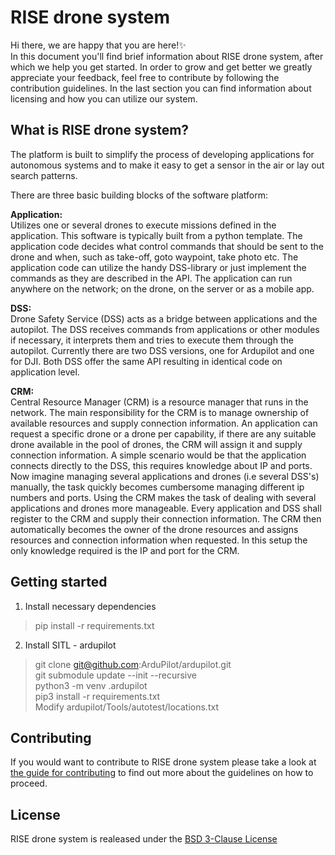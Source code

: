 # RISE drone system
Hi there, we are happy that you are here!✨ <br />
In this document you'll find brief information about RISE drone system, after which we help you get started. In order to grow and get better we greatly appreciate your feedback, feel free to contribute by following the contribution guidelines. In the last section you can find information about licensing and how you can utilize our system.

## What is RISE drone system?
The platform is built to simplify the process of developing applications for autonomous systems and to make it easy to get a sensor in the air or lay out search patterns.

There are three basic building blocks of the software platform:

**Application:** <br />
Utilizes one or several drones to execute missions defined in the application. This software is typically built from a python template. The application code decides what control commands that should be sent to the drone and when, such as take-off, goto waypoint, take photo etc. The application code can utilize the handy DSS-library or just implement the commands as they are described in the API. The application can run anywhere on the network; on the drone, on the server or as a mobile app.

**DSS:** <br />
Drone Safety Service (DSS) acts as a bridge between applications and the autopilot. The DSS receives commands from applications or other modules if necessary, it interprets them and tries to execute them through the autopilot. Currently there are two DSS versions, one for Ardupilot and one for DJI. Both DSS offer the same API resulting in identical code on application level.

**CRM:**<br />
Central Resource Manager (CRM) is a resource manager that runs in the network. The main responsibility for the CRM is to manage ownership of available resources and supply connection information. An application can request a specific drone or a drone per capability, if there are any suitable drone available in the pool of drones, the CRM will assign it and supply connection information. A simple scenario would be that the application connects directly to the DSS, this requires knowledge about IP and ports. Now imagine managing several applications and drones (i.e several DSS's) manually, the task quickly becomes cumbersome managing different ip numbers and ports. Using the CRM makes the task of dealing with several applications and drones more manageable. Every application and DSS shall register to the CRM and supply their connection information. The CRM then automatically becomes the owner of the drone resources and assigns resources and connection information when requested. In this setup the only knowledge required is the IP and port for the CRM.

## Getting started

1. Install necessary dependencies

> pip install -r requirements.txt

2. Install SITL - ardupilot

> git clone git@github.com:ArduPilot/ardupilot.git <br/>
> git submodule update --init --recursive <br/>
> python3 -m venv .ardupilot <br/>
> pip3 install -r requirements.txt <br/>
> Modify ardupilot/Tools/autotest/locations.txt <br/>

## Contributing
If you would want to contribute to RISE drone system please take a look at [the guide for contributing](contributing.md) to find out more about the guidelines on how to proceed.

## License
RISE drone system is realeased under the [BSD 3-Clause License](https://opensource.org/licenses/BSD-3-Clause)
